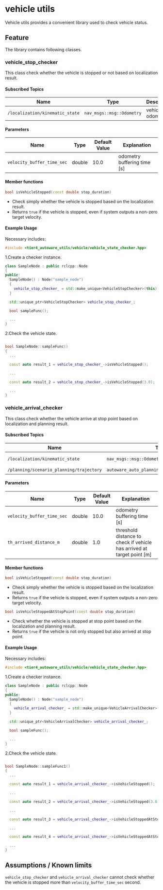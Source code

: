 # vehicle utils

Vehicle utils provides a convenient library used to check vehicle status.

## Feature

The library contains following classes.

### vehicle_stop_checker

This class check whether the vehicle is stopped or not based on localization result.

#### Subscribed Topics

| Name                            | Type                      | Description      |
| ------------------------------- | ------------------------- | ---------------- |
| `/localization/kinematic_state` | `nav_msgs::msg::Odometry` | vehicle odometry |

#### Parameters

| Name                       | Type   | Default Value | Explanation                 |
| -------------------------- | ------ | ------------- | --------------------------- |
| `velocity_buffer_time_sec` | double | 10.0          | odometry buffering time [s] |

#### Member functions

```c++
bool isVehicleStopped(const double stop_duration)
```

- Check simply whether the vehicle is stopped based on the localization result.
- Returns `true` if the vehicle is stopped, even if system outputs a non-zero target velocity.

#### Example Usage

Necessary includes:

```c++
#include <tier4_autoware_utils/vehicle/vehicle_state_checker.hpp>
```

1.Create a checker instance.

```c++
class SampleNode : public rclcpp::Node
{
public:
  SampleNode() : Node("sample_node")
  {
    vehicle_stop_checker_ = std::make_unique<VehicleStopChecker>(this);
  }

  std::unique_ptr<VehicleStopChecker> vehicle_stop_checker_;

  bool sampleFunc();

  ...
}
```

2.Check the vehicle state.

```c++

bool SampleNode::sampleFunc()
{
  ...

  const auto result_1 = vehicle_stop_checker_->isVehicleStopped();

  ...

  const auto result_2 = vehicle_stop_checker_->isVehicleStopped(3.0);

  ...
}

```

### vehicle_arrival_checker

This class check whether the vehicle arrive at stop point based on localization and planning result.

#### Subscribed Topics

| Name                                     | Type                                           | Description      |
| ---------------------------------------- | ---------------------------------------------- | ---------------- |
| `/localization/kinematic_state`          | `nav_msgs::msg::Odometry`                      | vehicle odometry |
| `/planning/scenario_planning/trajectory` | `autoware_auto_planning_msgs::msg::Trajectory` | trajectory       |

#### Parameters

| Name                       | Type   | Default Value | Explanation                                                            |
| -------------------------- | ------ | ------------- | ---------------------------------------------------------------------- |
| `velocity_buffer_time_sec` | double | 10.0          | odometry buffering time [s]                                            |
| `th_arrived_distance_m`    | double | 1.0           | threshold distance to check if vehicle has arrived at target point [m] |

#### Member functions

```c++
bool isVehicleStopped(const double stop_duration)
```

- Check simply whether the vehicle is stopped based on the localization result.
- Returns `true` if the vehicle is stopped, even if system outputs a non-zero target velocity.

```c++
bool isVehicleStoppedAtStopPoint(const double stop_duration)
```

- Check whether the vehicle is stopped at stop point based on the localization and planning result.
- Returns `true` if the vehicle is not only stopped but also arrived at stop point.

#### Example Usage

Necessary includes:

```c++
#include <tier4_autoware_utils/vehicle/vehicle_state_checker.hpp>
```

1.Create a checker instance.

```c++
class SampleNode : public rclcpp::Node
{
public:
  SampleNode() : Node("sample_node")
  {
    vehicle_arrival_checker_ = std::make_unique<VehicleArrivalChecker>(this);
  }

  std::unique_ptr<VehicleArrivalChecker> vehicle_arrival_checker_;

  bool sampleFunc();

  ...
}
```

2.Check the vehicle state.

```c++

bool SampleNode::sampleFunc1()
{
  ...

  const auto result_1 = vehicle_arrival_checker_->isVehicleStopped();

  ...

  const auto result_2 = vehicle_arrival_checker_->isVehicleStopped(3.0);

  ...

  const auto result_3 = vehicle_arrival_checker_->isVehicleStoppedAtStopPoint();

  ...

  const auto result_4 = vehicle_arrival_checker_->isVehicleStoppedAtStopPoint(3.0);

  ...
}
```

## Assumptions / Known limits

`vehicle_stop_checker` and `vehicle_arrival_checker` cannot check whether the vehicle is stopped more than `velocity_buffer_time_sec` second.
